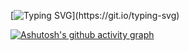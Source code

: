 [![Typing SVG](https://readme-typing-svg.demolab.com?font=Fira+Code&pause=1000&width=435&lines=Ol%C3%A1%2C+meu+nome+%C3%A9+Jefferson!!;Bem-vindo(a)+ao+meu+perfil!)](https://git.io/typing-svg)

[![Ashutosh's github activity graph](https://github-readme-activity-graph.cyclic.app/graph?username=J3ffn&bg_color=111c24&color=bebebe&line=ffffff&point=626262&area=true&hide_border=true)](https://github.com/ashutosh00710/github-readme-activity-graph)
